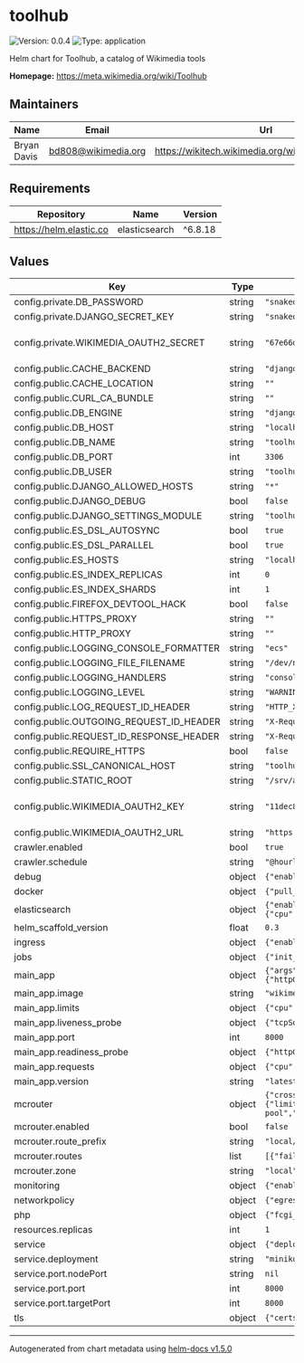 # toolhub

![Version: 0.0.4](https://img.shields.io/badge/Version-0.0.4-informational?style=flat-square) ![Type: application](https://img.shields.io/badge/Type-application-informational?style=flat-square)

Helm chart for Toolhub, a catalog of Wikimedia tools

**Homepage:** <https://meta.wikimedia.org/wiki/Toolhub>

## Maintainers

| Name | Email | Url |
| ---- | ------ | --- |
| Bryan Davis | bd808@wikimedia.org | https://wikitech.wikimedia.org/wiki/User:BryanDavis |

## Requirements

| Repository | Name | Version |
|------------|------|---------|
| https://helm.elastic.co | elasticsearch | ^6.8.18 |

## Values

| Key | Type | Default | Description |
|-----|------|---------|-------------|
| config.private.DB_PASSWORD | string | `"snakeoil"` | MariaDB database password |
| config.private.DJANGO_SECRET_KEY | string | `"snakeoil"` | Django core setting. Used for session signing and as default crypto key |
| config.private.WIKIMEDIA_OAUTH2_SECRET | string | `"67e66d1131ed22dc1c79304cae27d04880b16293"` | OAuth2 grant private key. The default value is deliberately public and tied to `http://toolhub.test/` which can only be used in local testing. https://meta.wikimedia.org/wiki/Special:OAuthListConsumers/view/11dec83f263af1b9f480488512556cb1 |
| config.public.CACHE_BACKEND | string | `"django_prometheus.cache.backends.locmem.LocMemCache"` |  |
| config.public.CACHE_LOCATION | string | `""` |  |
| config.public.CURL_CA_BUNDLE | string | `""` | CA override for intercepting https proxy |
| config.public.DB_ENGINE | string | `"django.db.backends.mysql"` |  |
| config.public.DB_HOST | string | `"localhost"` |  |
| config.public.DB_NAME | string | `"toolhub"` |  |
| config.public.DB_PORT | int | `3306` |  |
| config.public.DB_USER | string | `"toolhub"` |  |
| config.public.DJANGO_ALLOWED_HOSTS | string | `"*"` |  |
| config.public.DJANGO_DEBUG | bool | `false` |  |
| config.public.DJANGO_SETTINGS_MODULE | string | `"toolhub.settings"` | Name of the settings module for Django to load |
| config.public.ES_DSL_AUTOSYNC | bool | `true` |  |
| config.public.ES_DSL_PARALLEL | bool | `true` |  |
| config.public.ES_HOSTS | string | `"localhost:9200"` |  |
| config.public.ES_INDEX_REPLICAS | int | `0` |  |
| config.public.ES_INDEX_SHARDS | int | `1` |  |
| config.public.FIREFOX_DEVTOOL_HACK | bool | `false` | Local dev only hack. Needs DEBUG=True. |
| config.public.HTTPS_PROXY | string | `""` | Outbound https request proxy |
| config.public.HTTP_PROXY | string | `""` |  |
| config.public.LOGGING_CONSOLE_FORMATTER | string | `"ecs"` |  |
| config.public.LOGGING_FILE_FILENAME | string | `"/dev/null"` | 'file' handler output file |
| config.public.LOGGING_HANDLERS | string | `"console"` | List of log handlers to enable |
| config.public.LOGGING_LEVEL | string | `"WARNING"` | Base log level to emit |
| config.public.LOG_REQUEST_ID_HEADER | string | `"HTTP_X_REQUEST_ID"` |  |
| config.public.OUTGOING_REQUEST_ID_HEADER | string | `"X-Request-ID"` | Header for propigating trace id to services |
| config.public.REQUEST_ID_RESPONSE_HEADER | string | `"X-Request-ID"` | Header for returning trace id to client |
| config.public.REQUIRE_HTTPS | bool | `false` | Ensure TLS enabled and restrict cookies to https |
| config.public.SSL_CANONICAL_HOST | string | `"toolhub.wikimedia.org"` | Https redirect hostname |
| config.public.STATIC_ROOT | string | `"/srv/app/staticfiles"` |  |
| config.public.WIKIMEDIA_OAUTH2_KEY | string | `"11dec83f263af1b9f480488512556cb1"` | OAuth2 grant public key. The default value is tied to `http://toolhub.test/` which can only be used in local testing. https://meta.wikimedia.org/wiki/Special:OAuthListConsumers/view/11dec83f263af1b9f480488512556cb1 |
| config.public.WIKIMEDIA_OAUTH2_URL | string | `"https://meta.wikimedia.org/w/rest.php"` |  |
| crawler.enabled | bool | `true` | Enable CronJob for toolinfo url crawler |
| crawler.schedule | string | `"@hourly"` | Schedule for crawler job |
| debug | object | `{"enabled":false,"ports":[]}` | Additional resources if we want to add a port for a debugger to connect to. |
| docker | object | `{"pull_policy":"IfNotPresent","registry":"docker-registry.wikimedia.org"}` | Shared docker settings |
| elasticsearch | object | `{"enabled":false,"esJavaOpts":"-Xms512m -Xmx512m","minimumMasterNodes":1,"replicas":1,"resources":{"limits":{"cpu":"500m","memory":"1Gi"},"requests":{"cpu":"500m","memory":"512Mi"}},"roles":{"data":"true","ingest":"false","master":"true"}}` | Optional Elasticsearch single node cluster for use with minikube. |
| helm_scaffold_version | float | `0.3` | Version of scaffold used to create this chart |
| ingress | object | `{"enabled":false,"host":"toolhub.test"}` | Optional ingress for use with minikube. |
| jobs | object | `{"init_db":false}` | Optional one-time job to initialize and populate the database with demo data. |
| main_app | object | `{"args":[],"command":[],"image":"wikimedia/wikimedia-toolhub","limits":{"cpu":1,"memory":"512Mi"},"liveness_probe":{"tcpSocket":{"port":8000}},"port":8000,"readiness_probe":{"httpGet":{"path":"/healthz","port":8000}},"requests":{"cpu":"250m","memory":"128Mi"},"type":"default","version":"latest"}` | Shared app settings |
| main_app.image | string | `"wikimedia/wikimedia-toolhub"` | Image name to pull from docker.registry |
| main_app.limits | object | `{"cpu":1,"memory":"512Mi"}` | Hard pod resource limits |
| main_app.liveness_probe | object | `{"tcpSocket":{"port":8000}}` | Pod liveness check settings |
| main_app.port | int | `8000` | Port exposed as a Service, also used by service-checker. |
| main_app.readiness_probe | object | `{"httpGet":{"path":"/healthz","port":8000}}` | Pod readiness check settings |
| main_app.requests | object | `{"cpu":"250m","memory":"128Mi"}` | Initial pod resource limits |
| main_app.version | string | `"latest"` | Image version to pull from docker.registry |
| mcrouter | object | `{"cross_cluster_timeout":100,"cross_region_timeout":250,"enabled":false,"exporter_version":"latest","image_tag":"mcrouter:latest","num_proxies":5,"probe_timeout":60000,"resources":{"limits":{"cpu":1,"memory":"200Mi"},"requests":{"cpu":"200m","memory":"100Mi"}},"route_prefix":"local/toolhub","routes":[{"failover":true,"pool":"test-pool","route":"/local/toolhub","type":"standalone"}],"timeouts_until_tko":3,"zone":"local"}` | Mcrouter sidecar configuration |
| mcrouter.enabled | bool | `false` | Enable Mcrouter |
| mcrouter.route_prefix | string | `"local/toolhub"` | Default route prefix. Should vary based on datacenter. |
| mcrouter.routes | list | `[{"failover":true,"pool":"test-pool","route":"/local/toolhub","type":"standalone"}]` | Routes to configure for mcrouter |
| mcrouter.zone | string | `"local"` | Zone of this deployment. Used to determine local/remote pools. |
| monitoring | object | `{"enabled":true,"uses_statsd":false}` | Monitoring config |
| networkpolicy | object | `{"egress":{"enabled":false}}` | Networking settings |
| php | object | `{"fcgi_mode":"unused"}` | Cruft needed for generated templates/deployment.yaml |
| resources.replicas | int | `1` | Number of replicas to run in parallel |
| service | object | `{"deployment":"minikube","port":{"name":"http","nodePort":null,"port":8000,"targetPort":8000}}` | Service config |
| service.deployment | string | `"minikube"` | Valid values are "production" and "minikube" |
| service.port.nodePort | string | `nil` | You need to define this if service.deployment="production" is used. |
| service.port.port | int | `8000` | Number of the port desired to be exposed to the cluster |
| service.port.targetPort | int | `8000` | Number or name of the exposed port on the container |
| tls | object | `{"certs":{"cert":"snakeoil","key":"snakeoil"},"enabled":false,"public_port":4011,"telemetry":{"enabled":true,"port":9361},"upstream_timeout":"180.0s"}` | TLS terminating ingress configuration |

----------------------------------------------
Autogenerated from chart metadata using [helm-docs v1.5.0](https://github.com/norwoodj/helm-docs/releases/v1.5.0)
